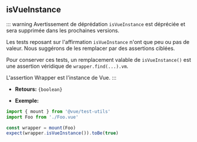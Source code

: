 ## isVueInstance

::: warning Avertissement de déprédation
`isVueInstance` est dépréciée et sera supprimée dans les prochaines versions.

Les tests reposant sur l'affirmation `isVueInstance` n'ont que peu ou pas de valeur. Nous suggérons de les remplacer par des assertions ciblées.

Pour conserver ces tests, un remplacement valable de `isVueInstance()` est une assertion véridique de `wrapper.find(...).vm`.

L'assertion Wrapper est l'instance de Vue.
:::

- **Retours:** `{boolean}`

- **Exemple:**

```js
import { mount } from '@vue/test-utils'
import Foo from './Foo.vue'

const wrapper = mount(Foo)
expect(wrapper.isVueInstance()).toBe(true)
```
